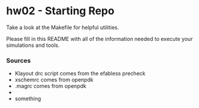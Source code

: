 # hw02 - Starting Repo

Take a look at the Makefile for helpful utilities.

Please fill in this README with all of the information needed to execute your simulations and tools.

### Sources
- Klayout drc script comes from the efabless precheck
- xschemrc comes from openpdk
- .magrc comes from openpdk
-
- something
